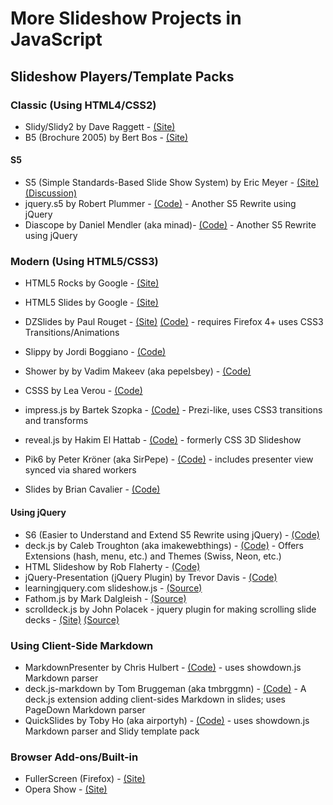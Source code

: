 # More Slideshow Projects in JavaScript

## Slideshow Players/Template Packs 


### Classic (Using HTML4/CSS2)

* Slidy/Slidy2 by Dave Raggett - [(Site)](http://www.w3.org/Talks/Tools/Slidy2)
* B5 (Brochure 2005) by Bert Bos - [(Site)](http://www.w3.org/Talks/B5example/)

#### S5

* S5 (Simple Standards-Based Slide Show System) by Eric Meyer - [(Site)](http://meyerweb.com/eric/tools/s5) [(Discussion)](http://groups.google.com/group/s5project)
* jquery.s5 by Robert Plummer - [(Code)](http://code.google.com/p/jquerys5)  - Another S5 Rewrite using jQuery 
* Diascope by Daniel Mendler (aka minad)- [(Code)](https://github.com/minad/diascope) - Another S5 Rewrite using jQuery


### Modern (Using HTML5/CSS3)

* HTML5 Rocks by Google - [(Site)](http://code.google.com/p/html5rocks/wiki/Slides)
* HTML5 Slides by Google - [(Site)](http://code.google.com/p/html5slides)

* DZSlides by Paul Rouget - [(Site)](http://paulrouget.com/dzslides) [(Code)](https://github.com/paulrouget/dzslides)    - requires Firefox 4+ uses CSS3 Transitions/Animations 
* Slippy by Jordi Boggiano - [(Code)](http://github.com/Seldaek/slippy)
* Shower by by Vadim Makeev (aka pepelsbey) - [(Code)](https://github.com/pepelsbey/shower)
* CSSS by Lea Verou - [(Code)](https://github.com/LeaVerou/CSSS) 
* impress.js by Bartek Szopka - [(Code)](https://github.com/bartaz/impress.js)  - Prezi-like, uses CSS3 transitions and transforms
* reveal.js by Hakim El Hattab - [(Code)](https://github.com/hakimel/reveal.js) - formerly CSS 3D Slideshow
* Pik6 by Peter Kröner (aka SirPepe) - [(Code)](https://github.com/SirPepe/Pik6) - includes presenter view synced via shared workers
* Slides by Brian Cavalier - [(Code)](https://github.com/briancavalier/slides)

#### Using jQuery

* S6 (Easier to Understand and Extend S5 Rewrite using jQuery) - [(Code)](http://github.com/geraldb/s6)
* deck.js by Caleb Troughton (aka imakewebthings) - [(Code)](https://github.com/imakewebthings/deck.js) - Offers Extensions (hash, menu, etc.) and Themes (Swiss, Neon, etc.) 
* HTML Slideshow by Rob Flaherty - [(Code)](https://github.com/robflaherty/html-slideshow)
* jQuery-Presentation (jQuery Plugin) by Trevor Davis - [(Code)](http://github.com/davist11/jQuery-Presentation) 
* learningjquery.com slideshow.js - [(Source)](http://pres.learningjquery.com/scripts/slideshow.js)
* Fathom.js by Mark Dalgleish - [(Source)](https://github.com/markdalgleish/fathom)
* scrolldeck.js by John Polacek - jquery plugin for making scrolling slide decks - [(Site)](http://johnpolacek.github.io/scrolldeck.js) [(Source)](https://github.com/johnpolacek/scrolldeck.js)



### Using Client-Side Markdown

* MarkdownPresenter by Chris Hulbert - [(Code)](https://github.com/chrishulbert/MarkdownPresenter)  - uses showdown.js Markdown parser  
* deck.js-markdown by Tom Bruggeman (aka tmbrggmn) - [(Code)](https://github.com/tmbrggmn/deck.js-markdown) - A deck.js extension adding client-sides Markdown in slides; uses PageDown  Markdown parser
* QuickSlides by Toby Ho (aka airportyh) - [(Code)](https://github.com/airportyh/QuickSlides)  - uses showdown.js Markdown parser and Slidy template pack


### Browser Add-ons/Built-in

* FullerScreen (Firefox) - [(Site)](https://addons.mozilla.org/en-US/firefox/addon/4650)
* Opera Show - [(Site)](http://people.opera.com/howcome/2004/operashow/tutorial.html)
